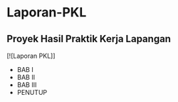 # Laporan-PKL
Proyek Hasil Praktik Kerja Lapangan
---
[![Laporan PKL]]
- BAB I
- BAB II
- BAB III
- PENUTUP
